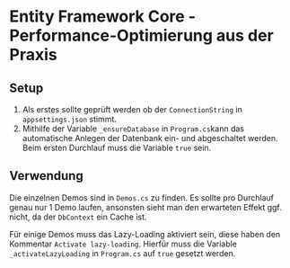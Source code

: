 # Entity Framework Core - Performance-Optimierung aus der Praxis

## Setup
1) Als erstes sollte geprüft werden ob der `ConnectionString` in `appsettings.json` stimmt.
2) Mithilfe der Variable `_ensureDatabase` in `Program.cs`kann das automatische Anlegen der Datenbank ein- und abgeschaltet werden. Beim ersten Durchlauf muss die Variable `true` sein.

## Verwendung

Die einzelnen Demos sind in `Demos.cs` zu finden. Es sollte pro Durchlauf genau nur 1 Demo laufen, ansonsten sieht man den erwarteten Effekt ggf. nicht, da der `DbContext` ein Cache ist.  

Für einige Demos muss das Lazy-Loading aktiviert sein, diese haben den Kommentar `Activate lazy-loading`. Hierfür muss die Variable `_activateLazyLoading` in `Program.cs` auf `true` gesetzt werden.  
